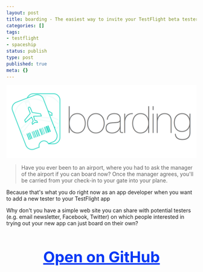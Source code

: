 ```yaml
---
layout: post
title: boarding - The easiest way to invite your TestFlight beta testers
categories: []
tags:
- testflight
- spaceship
status: publish
type: post
published: true
meta: {}
---
```


[![](/squarespace_images/static_545299aae4b0e9514fe30c95_54529a29e4b025a90f45cc50_55ae969be4b08a2430a70104_1437505181370__img.png_)](https://github.com/fastlane/boarding)
  


>Have you ever been to an airport, where you had to ask the manager of the airport if you can board now? Once the manager agrees, you'll be carried from your check-in to your gate into your plane.


Because that's what you do right now as an app developer when you want to add a new tester to your TestFlight app

Why don't you have a simple web site you can share with potential testers (e.g. email newsletter, Facebook, Twitter) on which people interested in trying out your new app can just board on their own?

<h3 style="text-align: center; font-size: 40px;">
  <a href="https://github.com/fastlane/boarding" target="_blank" style="color: #0037F5; text-decoration: underline;">
    Open on GitHub
  </a>
</h3>
